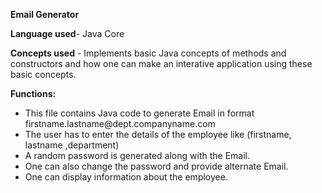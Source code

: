 <b>Email Generator</b>

<b>Language used</b>- Java Core

<b>Concepts used</b> - Implements basic Java concepts of methods and constructors and how one can make an interative application using these basic concepts.



<b>Functions: </b>
<ul>
  <li>This file contains Java code to generate Email in format firstname.lastname@dept.companyname.com</li>
  
  <li>The user has to enter the details of the employee like (firstname, lastname ,department)</li>
  
   <li>A random password is generated along with the Email.</li>
  
  <li> One can also change the password and provide alternate Email.</li>
  
   <li>One can display information about the employee.</li>
  </ul>

